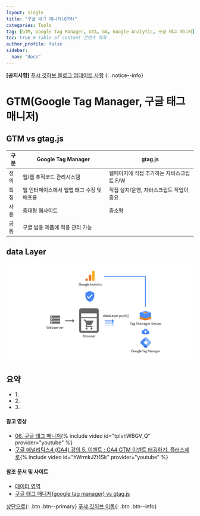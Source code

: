 ```yaml
---
layout: single
title: "구글 태그 매니저(GTM)"
categories: Tools
tag: [GTM, Google Tag Manager, GTA, GA, Google Analytic, 구글 태그 매니저]
toc: true # table of content 콘텐츠 목록
author_profile: false
sidebar:
  nav: "docs"
---
```


**[공지사항]** [푸샤 깃허브 블로그 업데이트 사항](https://github.com/de24world/de24world.github.io)
{: .notice--info}

# GTM(Google Tag Manager, 구글 태그 매니저)

## GTM vs gtag.js

| 구분 | Google Tag Manager                         | gtag.js                                   |
| ---- | ------------------------------------------ | ----------------------------------------- |
| 정의 | 웹/웹 추적코드 관리시스템                  | 웹페이지에 직접 추가하는 자바스크립트 F/W |
| 특징 | 웹 인터페이스에서 웹앱 태그 수정 및 배포용 | 직접 설치/운영, 자바스크립트 작업이 중요  |
| 사용 | 중대형 웹사이트                            | 중소형                                    |
| 공통 | 구글 범용 제품에 적용 관리 가능            |

## data Layer

<img src="/assets/images/Tools/tag-manager-server-share.png" />

<div class="notice--success">
<h2>요약</h2>
<ul>
  <li>1. </li>
  <li>2. </li>
  <li>3. </li>
</ul>
</div>

#### 참고 영상

- [06. 구글 태그 매니저](https://youtu.be/tplvhWBGV_Q){% include video id="tplvhWBGV_Q" provider="youtube" %}
- [구글 애널리틱스4 (GA4) 강의 5. 이벤트 : GA4 GTM 이벤트 태깅하기. 플러스제로](https://youtu.be/hWrmkJZt1Sk){% include video id="hWrmkJZt1Sk" provider="youtube" %}

#### 참조 문서 및 사이트

- [데이터 영역](https://developers.google.com/tag-platform/tag-manager/web/datalayer)
- [구글 태그 매니저(google tag manager) vs gtag.js](https://www.datachef.co.kr/post_ga_tip/?idx=7438407&bmode=view)

[상단으로](#svg-란){: .btn .btn--primary}
[푸샤 깃허브 이동](https://github.com/de24world){: .btn .btn--info}
